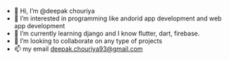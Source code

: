 - 👋 Hi, I’m @deepak chouriya
- 👀 I’m interested in programming like andorid app development and web app development
- 🌱 I’m currently learning django and I know flutter, dart, firebase.
- 💞️ I’m looking to collaborate on any type of projects
- 📫 my email deepak.chouriya93@gmail.com

<!---
deepakqq/deepakqq is a ✨ special ✨ repository because its `README.md` (this file) appears on your GitHub profile.
You can click the Preview link to take a look at your changes.
--->
